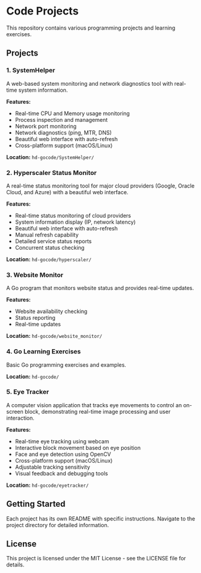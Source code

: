 # Code Projects

This repository contains various programming projects and learning exercises.

## Projects

### 1. SystemHelper
A web-based system monitoring and network diagnostics tool with real-time system information.

**Features:**
- Real-time CPU and Memory usage monitoring
- Process inspection and management
- Network port monitoring
- Network diagnostics (ping, MTR, DNS)
- Beautiful web interface with auto-refresh
- Cross-platform support (macOS/Linux)

**Location:** `hd-gocode/SystemHelper/`

### 2. Hyperscaler Status Monitor
A real-time status monitoring tool for major cloud providers (Google, Oracle Cloud, and Azure) with a beautiful web interface.

**Features:**
- Real-time status monitoring of cloud providers
- System information display (IP, network latency)
- Beautiful web interface with auto-refresh
- Manual refresh capability
- Detailed service status reports
- Concurrent status checking

**Location:** `hd-gocode/hyperscaler/`

### 3. Website Monitor
A Go program that monitors website status and provides real-time updates.

**Features:**
- Website availability checking
- Status reporting
- Real-time updates

**Location:** `hd-gocode/website_monitor/`

### 4. Go Learning Exercises
Basic Go programming exercises and examples.

**Location:** `hd-gocode/`

### 5. Eye Tracker
A computer vision application that tracks eye movements to control an on-screen block, demonstrating real-time image processing and user interaction.

**Features:**
- Real-time eye tracking using webcam
- Interactive block movement based on eye position
- Face and eye detection using OpenCV
- Cross-platform support (macOS/Linux)
- Adjustable tracking sensitivity
- Visual feedback and debugging tools

**Location:** `hd-gocode/eyetracker/`

## Getting Started

Each project has its own README with specific instructions. Navigate to the project directory for detailed information.

## License

This project is licensed under the MIT License - see the LICENSE file for details. 